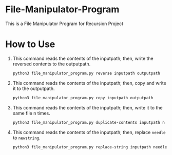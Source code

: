 # File-Manipulator-Program
This is a File Manipulator Program for Recursion Project

# How to Use
1. This command reads the contents of the inputpath; then, write the reversed contents to the outputpath.
    ```bash
    python3 file_manipulator_program.py reverse inputpath outputpath
    ```
1. This command reads the contents of the inputpath; then, copy and write it to the outputpath.
    ```bash
    python3 file_manipulator_program.py copy inputpath outputpath
    ```
1. This command reads the contents of the inputpath; then, write it to the same file n times.
    ```bash
    python3 file_manipulator_program.py duplicate-contents inputpath n
    ```
1. This command reads the contents of the inputpath; then, replace ```needle``` to ```newstring```.
    ```bash
    python3 file_manipulator_program.py replace-string inputpath needle newstring
    ```
